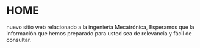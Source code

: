 # HOME
nuevo sitio web relacionado a la ingeniería Mecatrónica, Esperamos que la información que hemos preparado para usted sea de relevancia y fácil de consultar.
